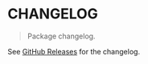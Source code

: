 # CHANGELOG

> Package changelog.

See [GitHub Releases](https://github.com/stdlib-js/stats-base-dists-levy-ctor/releases) for the changelog.